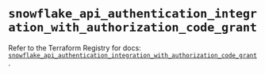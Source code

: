 # `snowflake_api_authentication_integration_with_authorization_code_grant`

Refer to the Terraform Registry for docs: [`snowflake_api_authentication_integration_with_authorization_code_grant`](https://registry.terraform.io/providers/snowflakedb/snowflake/2.4.0/docs/resources/api_authentication_integration_with_authorization_code_grant).
